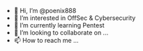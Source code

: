 - 👋 Hi, I’m @poenix888
- 👀 I’m interested in OffSec & Cybersecurity
- 🌱 I’m currently learning Pentest
- 💞️ I’m looking to collaborate on ...
- 📫 How to reach me ...

<!---
poenix888/poenix888 is a ✨ special ✨ repository because its `README.md` (this file) appears on your GitHub profile.
You can click the Preview link to take a look at your changes.
--->
